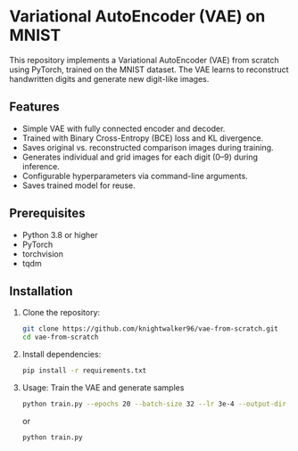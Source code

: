 # Variational AutoEncoder (VAE) on MNIST

This repository implements a Variational AutoEncoder (VAE) from scratch using PyTorch, trained on the MNIST dataset. The VAE learns to reconstruct handwritten digits and generate new digit-like images.

## Features
- Simple VAE with fully connected encoder and decoder.
- Trained with Binary Cross-Entropy (BCE) loss and KL divergence.
- Saves original vs. reconstructed comparison images during training.
- Generates individual and grid images for each digit (0–9) during inference.
- Configurable hyperparameters via command-line arguments.
- Saves trained model for reuse.

## Prerequisites
- Python 3.8 or higher
- PyTorch
- torchvision
- tqdm

## Installation
1. Clone the repository:
   ```bash
   git clone https://github.com/knightwalker96/vae-from-scratch.git
   cd vae-from-scratch
   
2. Install dependencies:
   ```bash
   pip install -r requirements.txt

3. Usage: Train the VAE and generate samples
   ```bash
   python train.py --epochs 20 --batch-size 32 --lr 3e-4 --output-dir outputs
   ```
   or
   
   ```bash
   python train.py
